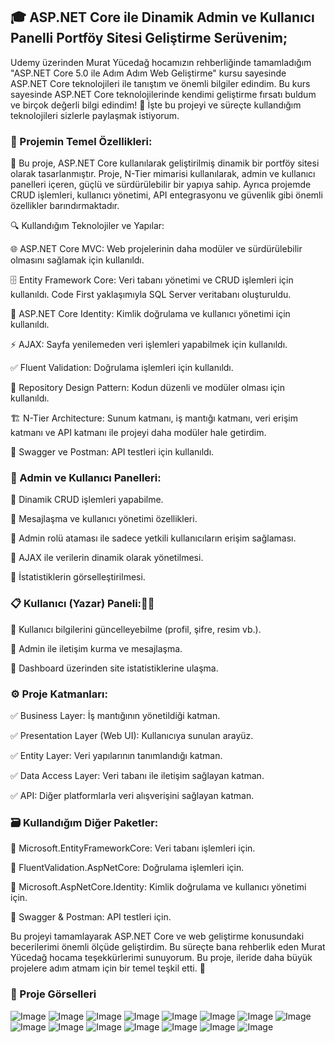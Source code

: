 ## 🎓 ASP.NET Core ile Dinamik Admin ve Kullanıcı Panelli Portföy Sitesi Geliştirme Serüvenim;


Udemy üzerinden Murat Yücedağ hocamızın rehberliğinde tamamladığım "ASP.NET Core 5.0 ile Adım Adım Web Geliştirme" kursu sayesinde ASP.NET Core teknolojileri ile tanıştım ve önemli bilgiler edindim. Bu kurs sayesinde ASP.NET Core teknolojilerinde kendimi geliştirme fırsatı buldum ve birçok değerli bilgi edindim! 🎉
İşte bu projeyi ve süreçte kullandığım teknolojileri sizlerle paylaşmak istiyorum.

### 🚀 Projemin Temel Özellikleri:

🔑 Bu proje, ASP.NET Core kullanılarak geliştirilmiş dinamik bir portföy sitesi olarak tasarlanmıştır. Proje, N-Tier mimarisi kullanılarak, admin ve kullanıcı panelleri içeren, güçlü ve sürdürülebilir bir yapıya sahip. Ayrıca projemde CRUD işlemleri, kullanıcı yönetimi, API entegrasyonu ve güvenlik gibi önemli özellikler barındırmaktadır.

🔍 Kullandığım Teknolojiler ve Yapılar: 

🌐 ASP.NET Core MVC: Web projelerinin daha modüler ve sürdürülebilir olmasını sağlamak için kullanıldı.

🗄️ Entity Framework Core: Veri tabanı yönetimi ve CRUD işlemleri için kullanıldı. Code First yaklaşımıyla SQL Server veritabanı oluşturuldu.

🔐 ASP.NET Core Identity: Kimlik doğrulama ve kullanıcı yönetimi için kullanıldı.

⚡ AJAX: Sayfa yenilemeden veri işlemleri yapabilmek için kullanıldı.

✅ Fluent Validation: Doğrulama işlemleri için kullanıldı.

💠 Repository Design Pattern: Kodun düzenli ve modüler olması için kullanıldı.

🏗️ N-Tier Architecture: Sunum katmanı, iş mantığı katmanı, veri erişim katmanı ve API katmanı ile projeyi daha modüler hale getirdim.

📡 Swagger ve Postman: API testleri için kullanıldı.

### 👤 Admin ve Kullanıcı Panelleri:

🔖 Dinamik CRUD işlemleri yapabilme.

🔖 Mesajlaşma ve kullanıcı yönetimi özellikleri.

🔖 Admin rolü ataması ile sadece yetkili kullanıcıların erişim sağlaması.

🔖 AJAX ile verilerin dinamik olarak yönetilmesi.

🔖 İstatistiklerin görselleştirilmesi.

### 📋 Kullanıcı (Yazar) Paneli:🔧👑 

🔖 Kullanıcı bilgilerini güncelleyebilme (profil, şifre, resim vb.).

🔖 Admin ile iletişim kurma ve mesajlaşma.

🔖 Dashboard üzerinden site istatistiklerine ulaşma.

### ⚙️ Proje Katmanları:

✅ Business Layer: İş mantığının yönetildiği katman.

✅ Presentation Layer (Web UI): Kullanıcıya sunulan arayüz.

✅ Entity Layer: Veri yapılarının tanımlandığı katman.

✅ Data Access Layer: Veri tabanı ile iletişim sağlayan katman.

✅ API: Diğer platformlarla veri alışverişini sağlayan katman.

### 🗃️ Kullandığım Diğer Paketler:

📌 Microsoft.EntityFrameworkCore: Veri tabanı işlemleri için.

📌 FluentValidation.AspNetCore: Doğrulama işlemleri için.

📌 Microsoft.AspNetCore.Identity: Kimlik doğrulama ve kullanıcı yönetimi için.

📌 Swagger & Postman: API testleri için.

Bu projeyi tamamlayarak ASP.NET Core ve web geliştirme konusundaki becerilerimi önemli ölçüde geliştirdim. Bu süreçte bana rehberlik eden Murat Yücedağ hocama teşekkürlerimi sunuyorum. Bu proje, ileride daha büyük projelere adım atmam için bir temel teşkil etti. 🚀

### 🔎 Proje Görselleri
![Image](https://github.com/user-attachments/assets/42243aad-dfc0-4428-b35b-6039e4a2531c)
![Image](https://github.com/user-attachments/assets/ef2c2d52-e6c6-4044-a064-f188d12324e2)
![Image](https://github.com/user-attachments/assets/1bdc0ec7-a008-45d2-a003-8530a2d27508)
![Image](https://github.com/user-attachments/assets/8def442f-ffd4-4d85-9935-e1b0d8add0a8)
![Image](https://github.com/user-attachments/assets/ca3afd80-2c2e-4dc5-8a92-fb94cd7972db)
![Image](https://github.com/user-attachments/assets/cf98a0ee-e460-4786-a19e-fac29384e871)
![Image](https://github.com/user-attachments/assets/ee94e194-d959-4ff0-854f-71fa8a4dee0f)
![Image](https://github.com/user-attachments/assets/a69a1e79-cce0-47f4-a965-ad9d7be01b7b)
![Image](https://github.com/user-attachments/assets/6caacc62-54ac-4132-93f2-ee4298addabb)
![Image](https://github.com/user-attachments/assets/921baf6d-a5cc-4a1b-8308-f2663008f2b0)
![Image](https://github.com/user-attachments/assets/e4643dd7-fe90-4599-878a-241eba09b10d)
![Image](https://github.com/user-attachments/assets/5bd3e378-220b-4357-9da9-62507131c07e)
![Image](https://github.com/user-attachments/assets/163c15be-e1e9-43aa-b11f-f4f327055693)
![Image](https://github.com/user-attachments/assets/6cbf46e3-d205-4b45-810a-4e98557ae022)
![Image](https://github.com/user-attachments/assets/e8b20194-e54f-4b5c-9897-674b1132805d)
